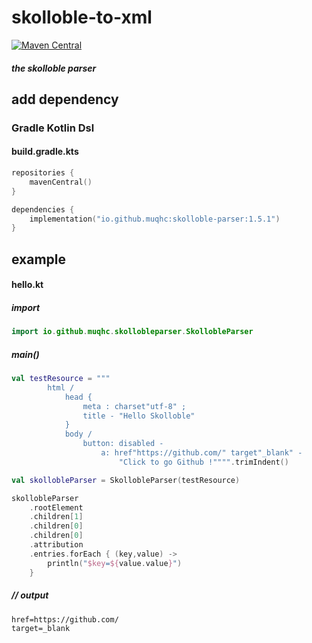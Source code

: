 # skolloble-to-xml
[![Maven Central](https://img.shields.io/maven-central/v/io.github.muqhc/skolloble-parser.svg?label=Maven%20Central)](https://search.maven.org/search?q=g:%22io.github.muqhc%22%20AND%20a:%22skolloble-parser%22)

#### _the skolloble parser_

## add dependency

### Gradle Kotlin Dsl

#### build.gradle.kts

```kotlin
repositories {
    mavenCentral()
}
```

```kotlin
dependencies {
    implementation("io.github.muqhc:skolloble-parser:1.5.1")
}
```

## example

#### hello.kt

##### import

```kotlin
import io.github.muqhc.skollobleparser.SkollobleParser
```

##### main()

```kotlin
val testResource = """
        html /
            head {
                meta : charset"utf-8" ;
                title - "Hello Skolloble"
            }
            body /
                button: disabled -
                    a: href"https://github.com/" target"_blank" -
                        "Click to go Github !"""".trimIndent()

val skollobleParser = SkollobleParser(testResource)

skollobleParser
    .rootElement
    .children[1]
    .children[0]
    .children[0]
    .attribution
    .entries.forEach { (key,value) ->
        println("$key=${value.value}")
    }
```
##### // output
```
href=https://github.com/
target=_blank
```
